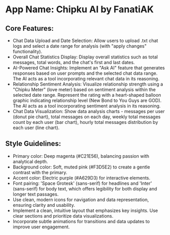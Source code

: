 # **App Name**: Chipku AI by FanatiAK

## Core Features:

- Chat Data Upload and Date Selection: Allow users to upload .txt chat logs and select a date range for analysis (with "apply changes" functionality).
- Overall Chat Statistics Display: Display overall statistics such as total messages, total words, and the chat's first and last dates.
- AI-Powered Chat Insights: Implement an "Ask AI" feature that generates responses based on user prompts and the selected chat data range. The AI acts as a tool incorporating relevant chat data in its reasoning.
- Relationship Sentiment Analysis: Visualize relationship strength using a "Chipku Meter" (love meter) based on sentiment analysis within the selected date range. Represent the rating with a heart-shaped balloon graphic indicating relationship level (New Bond to You Guys are GOD). The AI acts as a tool incorporating sentiment analysis in its reasoning.
- Chat Data Visualization: Show data analysis charts - messages per user (donut pie chart), total messages on each day, weekly total messages count by each user (bar chart), hourly total messages distribution by each user (line chart).

## Style Guidelines:

- Primary color: Deep magenta (#C21E56), balancing passion with analytical depth.
- Background color: Soft, muted pink (#F3D5E2) to create a gentle contrast with the primary.
- Accent color: Electric purple (#A629D3) for interactive elements.
- Font pairing: 'Space Grotesk' (sans-serif) for headlines and 'Inter' (sans-serif) for body text, which offers legibility for both display and longer text passages.
- Use clean, modern icons for navigation and data representation, ensuring clarity and usability.
- Implement a clean, intuitive layout that emphasizes key insights. Use clear sections and prioritize data visualizations.
- Incorporate subtle animations for transitions and data updates to improve user engagement.